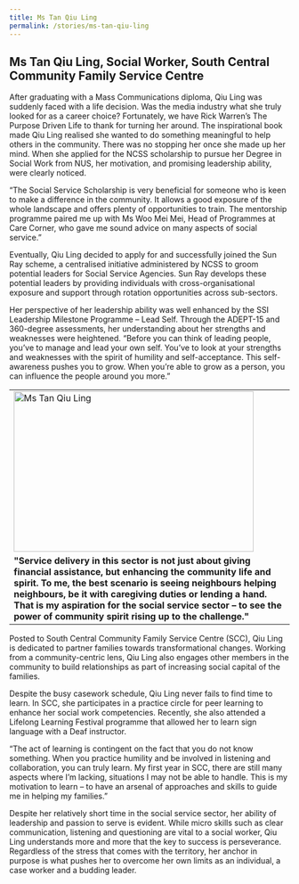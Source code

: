 ```yaml
---
title: Ms Tan Qiu Ling
permalink: /stories/ms-tan-qiu-ling
---
```


## Ms Tan Qiu Ling, Social Worker, South Central Community Family Service Centre

After graduating with a Mass Communications diploma, Qiu Ling was suddenly faced with a life decision. Was the media industry what she truly looked for as a career choice? Fortunately, we have Rick Warren’s The Purpose Driven Life to thank for turning her around. The inspirational book made Qiu Ling realised she wanted to do something meaningful to help others in the community. There was no stopping her once she made up her mind. When she applied for the NCSS scholarship to pursue her Degree in Social Work from NUS, her motivation, and promising leadership ability, were clearly noticed.
 
“The Social Service Scholarship is very beneficial for someone who is keen to make a difference in the community. It allows a good exposure of the whole landscape and offers plenty of opportunities to train. The mentorship programme paired me up with Ms Woo Mei Mei, Head of Programmes at Care Corner, who gave me sound advice on many aspects of social service.”

Eventually, Qiu Ling decided to apply for and successfully joined the Sun Ray scheme, a centralised initiative administered by NCSS to groom potential leaders for Social Service Agencies. Sun Ray develops these potential leaders by providing individuals with cross-organisational exposure and support through rotation opportunities across sub-sectors.

Her perspective of her leadership ability was well enhanced by the SSI Leadership Milestone Programme – Lead Self. Through the ADEPT-15 and 360-degree assessments, her understanding about her strengths and weaknesses were heightened. “Before you can think of leading people, you’ve to manage and lead your own self. You’ve to look at your strengths and weaknesses with the spirit of humility and self-acceptance. This self-awareness pushes you to grow. When you’re able to grow as a person, you can influence the people around you more.”


<table>
	<tbody>
		<tr>
			<td><img alt="Ms Tan Qiu Ling" src="/images/stories/within_stories/ms-tan-qiu-ling.jpg" style="width: 431px; height: 288px;" /></td>
		</tr>
		<tr>
			<td><strong>"Service delivery in this sector is not just about giving financial assistance, but enhancing the community life and spirit. To me, the best scenario is seeing neighbours helping neighbours, be it with caregiving duties or lending a hand. That is my aspiration for the social service sector &ndash; to see the power of community spirit rising up to the challenge."</strong></td>
		</tr>
	</tbody>
</table>


Posted to South Central Community Family Service Centre (SCC), Qiu Ling is dedicated to partner families towards transformational changes. Working from a community-centric lens, Qiu Ling also engages other members in the community to build relationships as part of increasing social capital of the families.

Despite the busy casework schedule, Qiu Ling never fails to find time to learn. In SCC, she participates in a practice circle for peer learning to enhance her social work competencies. Recently, she also attended a Lifelong Learning Festival programme that allowed her to learn sign language with a Deaf instructor.

“The act of learning is contingent on the fact that you do not know something. When you practice humility and be involved in listening and collaboration, you can truly learn. My first year in SCC, there are still many aspects where I’m lacking, situations I may not be able to handle. This is my motivation to learn – to have an arsenal of approaches and skills to guide me in helping my families.”

Despite her relatively short time in the social service sector, her ability of leadership and passion to serve is evident. While micro skills such as clear communication, listening and questioning are vital to a social worker, Qiu Ling understands more and more that the key to success is perseverance. Regardless of the stress that comes with the territory, her anchor in purpose is what pushes her to overcome her own limits as an individual, a case worker and a budding leader.
